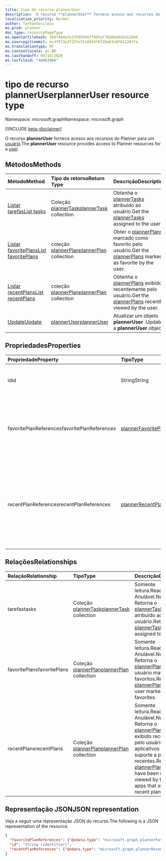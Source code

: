 ```yaml
---
title: tipo de recurso plannerUser
description: 'O recurso **plannerUser** fornece acesso aos recursos do Planner para um usuário. '
localization_priority: Normal
author: TarkanSevilmis
ms.prod: planner
doc_type: resourcePageType
ms.openlocfilehash: 309f464afe33f09366f7905af7698660dd161094
ms.sourcegitcommit: acdf972e2f25fef2c6855f6f28a63c0762228ffa
ms.translationtype: MT
ms.contentlocale: pt-BR
ms.lasthandoff: 09/18/2020
ms.locfileid: "48063966"
---
```

# <a name="planneruser-resource-type"></a><span data-ttu-id="706d0-103">tipo de recurso plannerUser</span><span class="sxs-lookup"><span data-stu-id="706d0-103">plannerUser resource type</span></span>

<span data-ttu-id="706d0-104">Namespace: microsoft.graph</span><span class="sxs-lookup"><span data-stu-id="706d0-104">Namespace: microsoft.graph</span></span>

[!INCLUDE [beta-disclaimer](../../includes/beta-disclaimer.md)]

<span data-ttu-id="706d0-105">O recurso **plannerUser** fornece acesso aos recursos do Planner para um [usuário](user.md).</span><span class="sxs-lookup"><span data-stu-id="706d0-105">The **plannerUser** resource provides access to Planner resources for a [user](user.md).</span></span> 


## <a name="methods"></a><span data-ttu-id="706d0-106">Métodos</span><span class="sxs-lookup"><span data-stu-id="706d0-106">Methods</span></span>

| <span data-ttu-id="706d0-107">Método</span><span class="sxs-lookup"><span data-stu-id="706d0-107">Method</span></span>           | <span data-ttu-id="706d0-108">Tipo de retorno</span><span class="sxs-lookup"><span data-stu-id="706d0-108">Return Type</span></span>    |<span data-ttu-id="706d0-109">Descrição</span><span class="sxs-lookup"><span data-stu-id="706d0-109">Description</span></span>|
|:---------------|:--------|:----------|
|[<span data-ttu-id="706d0-110">Listar tarefas</span><span class="sxs-lookup"><span data-stu-id="706d0-110">List tasks</span></span>](../api/planneruser-list-tasks.md) |<span data-ttu-id="706d0-111">Coleção [plannerTask](plannertask.md)</span><span class="sxs-lookup"><span data-stu-id="706d0-111">[plannerTask](plannertask.md) collection</span></span>| <span data-ttu-id="706d0-112">Obtenha o [plannerTasks](plannertask.md) atribuído ao usuário.</span><span class="sxs-lookup"><span data-stu-id="706d0-112">Get the [plannerTasks](plannertask.md) assigned to the user.</span></span>|
|[<span data-ttu-id="706d0-113">Listar favoritePlans</span><span class="sxs-lookup"><span data-stu-id="706d0-113">List favoritePlans</span></span>](../api/planneruser-list-favoriteplans.md) |<span data-ttu-id="706d0-114">coleção [plannerPlan](plannerplan.md)</span><span class="sxs-lookup"><span data-stu-id="706d0-114">[plannerPlan](plannerplan.md) collection</span></span>| <span data-ttu-id="706d0-115">Obter o [plannerPlans](plannerplan.md) marcado como favorito pelo usuário.</span><span class="sxs-lookup"><span data-stu-id="706d0-115">Get the [plannerPlans](plannerplan.md) marked as favorite by the user.</span></span>|
|[<span data-ttu-id="706d0-116">Listar recentPlans</span><span class="sxs-lookup"><span data-stu-id="706d0-116">List recentPlans</span></span>](../api/planneruser-list-recentplans.md) |<span data-ttu-id="706d0-117">coleção [plannerPlan](plannerplan.md)</span><span class="sxs-lookup"><span data-stu-id="706d0-117">[plannerPlan](plannerplan.md) collection</span></span>| <span data-ttu-id="706d0-118">Obtenha o [plannerPlans](plannerplan.md) exibido recentemente pelo usuário.</span><span class="sxs-lookup"><span data-stu-id="706d0-118">Get the [plannerPlans](plannerplan.md) recently viewed by the user.</span></span>|
|[<span data-ttu-id="706d0-119">Update</span><span class="sxs-lookup"><span data-stu-id="706d0-119">Update</span></span>](../api/planneruser-update.md) | [<span data-ttu-id="706d0-120">plannerUser</span><span class="sxs-lookup"><span data-stu-id="706d0-120">plannerUser</span></span>](planneruser.md)| <span data-ttu-id="706d0-121">Atualizar um objeto **plannerUser** .</span><span class="sxs-lookup"><span data-stu-id="706d0-121">Update a **plannerUser** object.</span></span> |


## <a name="properties"></a><span data-ttu-id="706d0-122">Propriedades</span><span class="sxs-lookup"><span data-stu-id="706d0-122">Properties</span></span>
| <span data-ttu-id="706d0-123">Propriedade</span><span class="sxs-lookup"><span data-stu-id="706d0-123">Property</span></span>     | <span data-ttu-id="706d0-124">Tipo</span><span class="sxs-lookup"><span data-stu-id="706d0-124">Type</span></span>   |<span data-ttu-id="706d0-125">Descrição</span><span class="sxs-lookup"><span data-stu-id="706d0-125">Description</span></span>|
|:---------------|:--------|:----------|
|<span data-ttu-id="706d0-126">id</span><span class="sxs-lookup"><span data-stu-id="706d0-126">id</span></span>|<span data-ttu-id="706d0-127">String</span><span class="sxs-lookup"><span data-stu-id="706d0-127">String</span></span>| <span data-ttu-id="706d0-128">Somente leitura.</span><span class="sxs-lookup"><span data-stu-id="706d0-128">Read-only.</span></span> <span data-ttu-id="706d0-129">Identificador do plannerUser</span><span class="sxs-lookup"><span data-stu-id="706d0-129">Identifier of the plannerUser</span></span>|
|<span data-ttu-id="706d0-130">favoritePlanReferences</span><span class="sxs-lookup"><span data-stu-id="706d0-130">favoritePlanReferences</span></span>|[<span data-ttu-id="706d0-131">plannerFavoritePlanReferenceCollection</span><span class="sxs-lookup"><span data-stu-id="706d0-131">plannerFavoritePlanReferenceCollection</span></span>](plannerfavoriteplanreferencecollection.md)| <span data-ttu-id="706d0-132">Uma coleção que contém as referências aos planos que o usuário marcou como favoritos.</span><span class="sxs-lookup"><span data-stu-id="706d0-132">A collection containing the references to the plans that the user has marked as favorites.</span></span>|
|<span data-ttu-id="706d0-133">recentPlanReferences</span><span class="sxs-lookup"><span data-stu-id="706d0-133">recentPlanReferences</span></span>|[<span data-ttu-id="706d0-134">plannerRecentPlanReferenceCollection</span><span class="sxs-lookup"><span data-stu-id="706d0-134">plannerRecentPlanReferenceCollection</span></span>](plannerrecentplanreferencecollection.md)| <span data-ttu-id="706d0-135">Uma coleção que contém referências aos planos que foram exibidos recentemente pelo usuário em aplicativos que dão suporte a planos recentes.</span><span class="sxs-lookup"><span data-stu-id="706d0-135">A collection containing references to the plans that were viewed recently by the user in apps that support recent plans.</span></span>|

## <a name="relationships"></a><span data-ttu-id="706d0-136">Relações</span><span class="sxs-lookup"><span data-stu-id="706d0-136">Relationships</span></span>
| <span data-ttu-id="706d0-137">Relação</span><span class="sxs-lookup"><span data-stu-id="706d0-137">Relationship</span></span> | <span data-ttu-id="706d0-138">Tipo</span><span class="sxs-lookup"><span data-stu-id="706d0-138">Type</span></span>   |<span data-ttu-id="706d0-139">Descrição</span><span class="sxs-lookup"><span data-stu-id="706d0-139">Description</span></span>|
|:---------------|:--------|:----------|
|<span data-ttu-id="706d0-140">tarefas</span><span class="sxs-lookup"><span data-stu-id="706d0-140">tasks</span></span>|<span data-ttu-id="706d0-141">Coleção [plannerTask](plannertask.md)</span><span class="sxs-lookup"><span data-stu-id="706d0-141">[plannerTask](plannertask.md) collection</span></span>| <span data-ttu-id="706d0-142">Somente leitura.</span><span class="sxs-lookup"><span data-stu-id="706d0-142">Read-only.</span></span> <span data-ttu-id="706d0-143">Anulável.</span><span class="sxs-lookup"><span data-stu-id="706d0-143">Nullable.</span></span> <span data-ttu-id="706d0-144">Retorna o [plannerTasks](plannertask.md) atribuído ao usuário.</span><span class="sxs-lookup"><span data-stu-id="706d0-144">Returns the [plannerTasks](plannertask.md) assigned to the user.</span></span>|
|<span data-ttu-id="706d0-145">favoritePlans</span><span class="sxs-lookup"><span data-stu-id="706d0-145">favoritePlans</span></span>|<span data-ttu-id="706d0-146">Coleção [plannerPlan](plannerplan.md)</span><span class="sxs-lookup"><span data-stu-id="706d0-146">[plannerPlan](plannerplan.md) collection</span></span>| <span data-ttu-id="706d0-147">Somente leitura.</span><span class="sxs-lookup"><span data-stu-id="706d0-147">Read-only.</span></span> <span data-ttu-id="706d0-148">Anulável.</span><span class="sxs-lookup"><span data-stu-id="706d0-148">Nullable.</span></span> <span data-ttu-id="706d0-149">Retorna o [plannerPlans](plannerplan.md) que o usuário marcou como favoritos.</span><span class="sxs-lookup"><span data-stu-id="706d0-149">Returns the [plannerPlans](plannerplan.md) that the user marked as favorites.</span></span>|
|<span data-ttu-id="706d0-150">recentPlans</span><span class="sxs-lookup"><span data-stu-id="706d0-150">recentPlans</span></span>|<span data-ttu-id="706d0-151">Coleção [plannerPlan](plannerplan.md)</span><span class="sxs-lookup"><span data-stu-id="706d0-151">[plannerPlan](plannerplan.md) collection</span></span>| <span data-ttu-id="706d0-152">Somente leitura.</span><span class="sxs-lookup"><span data-stu-id="706d0-152">Read-only.</span></span> <span data-ttu-id="706d0-153">Anulável.</span><span class="sxs-lookup"><span data-stu-id="706d0-153">Nullable.</span></span> <span data-ttu-id="706d0-154">Retorna o [plannerPlans](plannerplan.md) que foi exibido recentemente pelo usuário em aplicativos que dão suporte a planos recentes.</span><span class="sxs-lookup"><span data-stu-id="706d0-154">Returns the [plannerPlans](plannerplan.md) that have been recently viewed by the user in apps that support recent plans.</span></span> |

## <a name="json-representation"></a><span data-ttu-id="706d0-155">Representação JSON</span><span class="sxs-lookup"><span data-stu-id="706d0-155">JSON representation</span></span>
<span data-ttu-id="706d0-156">Veja a seguir uma representação JSON do recurso.</span><span class="sxs-lookup"><span data-stu-id="706d0-156">The following is a JSON representation of the resource.</span></span>

<!-- {
  "blockType": "resource",
  "optionalProperties": [

  ],
  "keyProperty": "id",
  "baseType":"microsoft.graph.entity",  
  "@odata.type": "microsoft.graph.plannerUser"
}-->

```json
{
  "favoritePlanReferences": {"@odata.type": "microsoft.graph.plannerFavoritePlanReferenceCollection"},
  "id": "String (identifier)",
  "recentPlanReferences": {"@odata.type": "microsoft.graph.plannerRecentPlanReferenceCollection"}
}

```

<!-- uuid: 8fcb5dbc-d5aa-4681-8e31-b001d5168d79
2015-10-25 14:57:30 UTC -->
<!--
{
  "type": "#page.annotation",
  "description": "plannerUser resource",
  "keywords": "",
  "section": "documentation",
  "tocPath": "",
  "suppressions": []
}
-->


